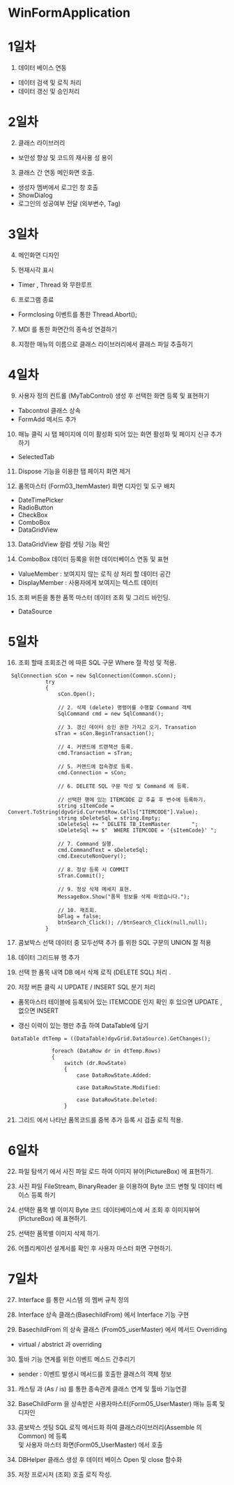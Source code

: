 # WinFormApplication

# 1일차
1. 데이터 베이스 연동
  - 데이터 검색 및 로직 처리 
  - 데이터 갱신 및 승인처리 

# 2일차
2. 클래스 라이브러리 
  - 보안성 향상 및 코드의 재사용 성 용이

3. 클래스 간 연동 메인화면 호출. 
  - 생성자 멤버에서 로그인 창 호출 
  - ShowDialog
  - 로그인의 성공여부 전달 (외부변수, Tag)

# 3일차
4. 메인화면 디자인 

5. 현재시각 표시 
 - Timer , Thread 와 무한루프

6. 프로그램 종료
 - Formclosing 이벤트를 통한 Thread.Abort();

7. MDI 를 통한 화면간의 종속성 연결하기

8. 지정한 매뉴의 이름으로 클래스 라이브러리에서 클래스 파일 추출하기

# 4일차
9. 사용자 정의 컨트롤 (MyTabControl) 생성 후 선택한 화면 등록 및 표현하기
  - Tabcontrol 클래스 상속
  - FormAdd 메서드 추가

10. 매뉴 클릭 시  탭 페이지에 이미 활성화 되어 있는 화면 활성화 및 페이지 신규 추가 하기
   - SelectedTab

11. Dispose 기능을 이용한 탭 페이지 화면 제거 

12. 품목마스터 (Form03_ItemMaster) 화면 디자인 및 도구 배치 
   - DateTimePicker
   - RadioButton
   - CheckBox
   - ComboBox
   - DataGridView

13.  DataGridView 컬럼 셋팅 기능 확인

14.  ComboBox 데이터 등록을 위한 데이터베이스 연동 및 표현
   - ValueMember   : 보여지지 않는 로직 상 처리 할 데이터 공간
   - DisplayMember : 사용자에게 보여지는 텍스트 데이터

15. 조회 버튼을 통한 품목 마스터 데이터 조회 및 그리드 바인딩. 
  - DataSource

# 5일차
16. 조회 할때 조회조건 에 따른 SQL 구문 Where 절 작성 및 적용. 
```
 SqlConnection sCon = new SqlConnection(Common.sConn);
            try
            {
                sCon.Open();

                // 2. 삭제 (delete) 명령어를 수행할 Command 객체
                SqlCommand cmd = new SqlCommand();

                // 3. 갱신 데이터 승인 권한 가지고 오기. Transation
               sTran = sCon.BeginTransaction();

                // 4. 커맨드에 트랜잭션 등록.
                cmd.Transaction = sTran;

                // 5. 커맨드에 접속경로 등록.
                cmd.Connection = sCon;

                // 6. DELETE SQL 구문 작성 및 Command 에 등록.

                // 선택한 행에 있는 ITEMCODE 값 추출 후 변수에 등록하기.
                string sItemCode = Convert.ToString(dgvGrid.CurrentRow.Cells["ITEMCODE"].Value);
                string sDeleteSql = string.Empty;
                sDeleteSql += " DELETE TB_ItemMaster       ";
                sDeleteSql += $"  WHERE ITEMCODE = '{sItemCode}' ";

                // 7. Command 실행.
                cmd.CommandText = sDeleteSql;
                cmd.ExecuteNonQuery();

                // 8. 정상 등록 시 COMMIT
                sTran.Commit();

                // 9. 정상 삭제 메세지 표현.
                MessageBox.Show("품목 정보를 삭제 하였습니다.");

                // 10. 재조회.
                bFlag = false;
                btnSearch_Click(); //btnSearch_Click(null,null);
            }
```

17. 콤보박스 선택 데이터 중 모두선택 추가 를 위한 SQL 구문의 UNION 절 적용

18. 데이터 그리드뷰 행 추가 

19. 선택 한 품목 내역 DB 에서 삭제 로직 (DELETE SQL) 처리 . 

20. 저장 버튼 클릭 시 UPDATE / INSERT SQL 분기 처리 
  - 품목마스터 테이블에 등록되어 있는 ITEMCODE 인지 확인 후 있으면 UPDATE , 없으면 INSERT
  
  - 갱신 이력이 있는 행만 추출 하여 DataTable에 담기
  ```
   DataTable dtTemp = ((DataTable)dgvGrid.DataSource).GetChanges();

                foreach (DataRow dr in dtTemp.Rows)
                {
                    switch (dr.RowState)
                    {
                        case DataRowState.Added:

                        case DataRowState.Modified:
                           
                        case DataRowState.Deleted:
                    }
  ```

21. 그리드 에서 나타난 품목코드를 중복 추가 등록 시 검출 로직 적용. 

# 6일차 
22. 파일 탐색기 에서 사진 파일 로드 하여 이미지 뷰어(PictureBox) 에 표현하기. 

23. 사진 파일 FileStream, BinaryReader 을 이용하여 Byte 코드 변형 및 데이터 베이스 등록 하기 

24. 선택한 품목 별 이미지 Byte 코드 데이터베이스에 서 조회 후 이미지뷰어(PictureBox) 에 표현하기. 

25. 선택한 품목별 이미지 삭제 하기.

26. 어플리케이션 설계서를 확인 후 사용자 마스터 화면 구현하기. 

# 7일차
27. Interface 를 통한 시스템 의 멤버 규칙 정의 

28. Interface 상속 클래스(BasechildFrom) 에서 Interface 기능 구현 
   
29. BasechildFrom 의 상속 클래스 (From05_userMaster) 에서 메서드 Overriding<br/>
  - virtual / abstrict  과 overriding

30. 툴바 기능 연계를 위한 이벤트 메스드 간추리기 <br/>
  - sender : 이벤트 발생시 메서드를 호출한 클래스의 객체 정보

31. 캐스팅 과 (As / is) 를 통한 종속관계 클래스 연계 및 툴바 기능연결

32. BaseChildForm 을 상속받은 사용자마스터(Form05_UserMaster) 매뉴 등록 및 디자인

33. 콤보박스 셋팅 SQL 로직 메서드화 하여 클래스라이브러리(Assemble 의 Common) 에 등록<br/>
    및 사용자 마스터 화면(Form05_UserMaster) 에서 호출

34. DBHelper 클래스 생성 후 데이터 베이스 Open 및 close 함수화

35. 저장 프로시저 (조회) 호출 로직 작성.
